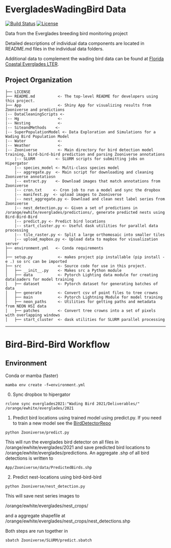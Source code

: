 # EvergladesWadingBird Data
<!-- badges: start -->
[![Build Status](https://github.com/weecology/EvergladesWadingBird/workflows/CI/badge.svg)](https://github.com/weecology/EvergladesWadingBird/actions)
[![License](http://i.creativecommons.org/p/zero/1.0/88x31.png)](https://raw.githubusercontent.com/weecology/PortalData/main/LICENSE)
<!-- badges: end -->

Data from the Everglades breeding bird monitoring project

Detailed descriptions of individual data components are located in README.md files in the individual data folders.

Additional data to complement the wading bird data can be found at [Florida Coastal Everglades LTER](http://fcelter.fiu.edu/).


Project Organization
------------

    ├── LICENSE
    ├── README.md          <- The top-level README for developers using this project.
    ├── App                <- Shiny App for visualizing results from Zooniverse and predictions 
    |-- DataCleaningScripts <- 
    |-- Hg                 <-
    |-- Nesting            <-
    |-- SiteandMethods    <-
    |-- SuperPopulationModel <- Data Exploration and Simulations for a Wading Bird Population Model
    |-- Water              <-
    |-- Weather            <-
    |-- Zooniverse         <- Main directory for bird detection model training, bird-bird-bird prediction and parsing Zooniverse annotations
        |-- SLURM         <- SLURM scripts for submitting jobs on Hipergator
        |-- species_model <- Multi-class species model
        |-- aggregate.py  <- Main script for downloading and cleaning Zooniverse annotatiosn
        |-- extract.py    <- Download images that match annotations from Zooniverse
        |-- cron.txt     <- Cron job to run a model and sync the dropbox
        |-- manifest.py  <- upload images to Zooniverse
        |-- nest_aggregate.py <- Download and clean nest label series from Zooniverse
        |-- nest_detection.py <- Given a set of predictions in /orange/ewhite/everglades/predictions/, generate predicted nests using Bird-Bird-Bird
        |-- predict.py <- Predict bird locations
        |-- start_cluster.py <- Useful dask utilities for parallel data processing
        |-- tile_raster.py <- Split a large orthomosaic into smaller tiles
        |-- upload_mapbox.py <- Upload data to mapbox for visualization server
    ├── environment.yml   <- Conda requirements
    │
    ├── setup.py           <- makes project pip installable (pip install -e .) so src can be imported
    ├── src                <- Source code for use in this project.
    │   ├── __init__.py    <- Makes src a Python module
    │   ├── data           <- Pytorch Lighting data module for creating dataloaders for model training
    │   ├── dataset        <- Pytorch dataset for generating batches of data
    │   ├── generate       <- Convert csv of point files to tree crowns
    │   ├── main           <- Pytorch Lightning Module for model training
    │   ├── neon_paths     <- Utilities for getting paths and metadata from NEON HSI data
    │   ├── patches        <- Convert tree crowns into a set of pixels with overlapping windows
    │   ├── start_cluster  <- dask utilities for SLURM parallel processing


--------

# Bird-Bird-Bird Workflow

## Environment

Conda or mamba (faster)
```
mamba env create -f=environment.yml
```

0. Sync dropbox to hipergator

```
rclone sync everglades2021:"Wading Bird 2021/Deliverables/" /orange/ewhite/everglades/2021
```

1. Predict bird locations using trained model using predict.py. If you need to train a new model see the [BirdDetectorRepo](https://github.com/weecology/BirdDetector/blob/main/everglades.py)

```
python Zooniverse/predict.py
```
This will run the everglades bird detector on all files in /orange/ewhite/everglades/2021 and save predicted bird locations to /orange/ewhite/everglades/predictions. An aggregate .shp of all bird detections is written to

```
App/Zooniverse/data/PredictedBirds.shp
```

2. Predict nest-locations using bird-bird-bird 

```
python Zooniverse/nest_detection.py
```

This will save nest series images to 

/orange/ewhite/everglades/nest_crops/

and a aggregate shapefile at /orange/ewhite/everglades/nest_crops/nest_detections.shp

Both steps are run together in 
```
sbatch Zooniverse/SLURM/predict.sbatch
```
